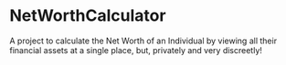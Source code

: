 # NetWorthCalculator

A project to calculate the Net Worth of an Individual by viewing all their financial assets at a single place, but, privately and very discreetly!
